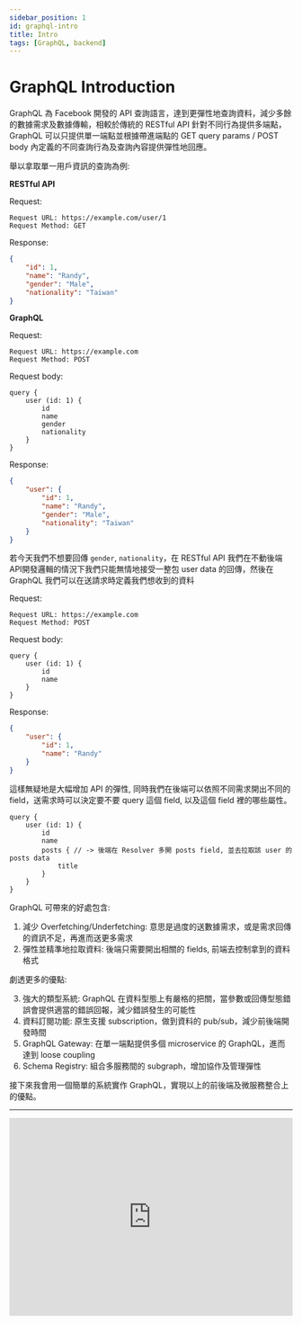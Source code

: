 ```yaml
---
sidebar_position: 1
id: graphql-intro
title: Intro
tags: [GraphQL, backend]
---
```


# GraphQL Introduction

GraphQL 為 Facebook 開發的 API 查詢語言，達到更彈性地查詢資料，減少多餘的數據需求及數據傳輸，相較於傳統的 RESTful API 針對不同行為提供多端點，GraphQL 可以只提供單一端點並根據帶進端點的 GET query params / POST body 內定義的不同查詢行為及查詢內容提供彈性地回應。

舉以拿取單一用戶資訊的查詢為例:

**RESTful API**

Request:
```
Request URL: https://example.com/user/1
Request Method: GET
```

Response:
``` json
{
    "id": 1,
    "name": "Randy",
    "gender": "Male",
    "nationality": "Taiwan"
}
```

**GraphQL**

Request:
```
Request URL: https://example.com
Request Method: POST
```
Request body:
```
query {
    user (id: 1) {
        id
        name
        gender
        nationality
    }
}
```

Response:
``` json
{
    "user": {
        "id": 1,
        "name": "Randy",
        "gender": "Male",
        "nationality": "Taiwan"
    }
}
```

若今天我們不想要回傳 `gender`, `nationality`，在 RESTful API 我們在不動後端API開發邏輯的情況下我們只能無情地接受一整包 user data 的回傳，然後在 GraphQL 我們可以在送請求時定義我們想收到的資料

Request:
```
Request URL: https://example.com
Request Method: POST
```
Request body:
```
query {
    user (id: 1) {
        id
        name
    }
}
```

Response:
``` json
{
    "user": {
        "id": 1,
        "name": "Randy"
    }
}
```

這樣無疑地是大幅增加 API 的彈性, 同時我們在後端可以依照不同需求開出不同的 field，送需求時可以決定要不要 query 這個 field, 以及這個 field 裡的哪些屬性。
```
query {
    user (id: 1) {
        id
        name
        posts { // -> 後端在 Resolver 多開 posts field, 並去拉取該 user 的 posts data
            title
        }
    }
}
```

GraphQL 可帶來的好處包含:

1. 減少 Overfetching/Underfetching: 意思是過度的送數據需求，或是需求回傳的資訊不足，再進而送更多需求
2. 彈性並精準地拉取資料: 後端只需要開出相關的 fields, 前端去控制拿到的資料格式

劇透更多的優點:

3. 強大的類型系統: GraphQL 在資料型態上有嚴格的把關，當參數或回傳型態錯誤會提供適當的錯誤回報，減少錯誤發生的可能性
4. 資料訂閱功能: 原生支援 subscription，做到資料的 pub/sub，減少前後端開發時間
5. GraphQL Gateway: 在單一端點提供多個 microservice 的 GraphQL，進而達到 loose coupling
6. Schema Registry: 組合多服務間的 subgraph，增加協作及管理彈性

接下來我會用一個簡單的系統實作 GraphQL，實現以上的前後端及微服務整合上的優點。

---
<iframe src="https://open.spotify.com/embed/track/7tLTxOJY6cjQz4aJYMs8Nu?utm_source=generator" width="100%" height="352" frameBorder="0" allowfullscreen="" allow="autoplay; clipboard-write; encrypted-media; fullscreen; picture-in-picture" loading="lazy"></iframe>